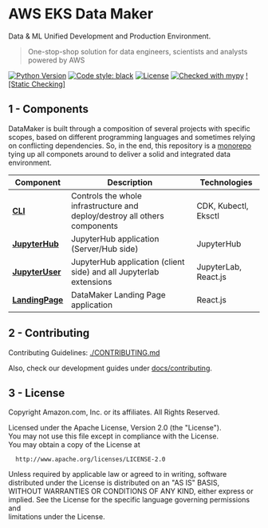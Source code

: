 # AWS EKS Data Maker

Data & ML Unified Development and Production Environment.

> One-stop-shop solution for data engineers, scientists and analysts powered by AWS

[![Python Version](https://img.shields.io/badge/python-3.6%20%7C%203.7%20%7C%203.8-brightgreen.svg)](https://github.com/awslabs/aws-eks-data-maker)
[![Code style: black](https://img.shields.io/badge/code%20style-black-000000.svg)](https://github.com/psf/black)
[![License](https://img.shields.io/badge/License-Apache%202.0-blue.svg)](https://opensource.org/licenses/Apache-2.0)
[![Checked with mypy](http://www.mypy-lang.org/static/mypy_badge.svg)](http://mypy-lang.org/)
[![Static Checking]](https://github.com/awslabs/aws-eks-data-maker/workflows/Static%20Checking/badge.svg)

## 1 - Components

DataMaker is built through a composition of several projects with specific scopes, based on different programming languages and sometimes relying on conflicting dependencies. So, in the end, this repository is a [monorepo](https://en.wikipedia.org/wiki/Monorepo) tying up all componets around to deliver a solid and integrated data environment.

| Component | Description | Technologies |
|-----------|-------------|--------------|
| [**CLI**](./cli/) | Controls the whole infrastructure and deploy/destroy all others components | CDK, Kubectl, Eksctl |
| [**JupyterHub**](./images/jupyter-hub/) | JupyterHub application (Server/Hub side)| JupyterHub |
| [**JupyterUser**](images/jupyter-user/) | JupyterHub application (client side) and all Jupyterlab extensions | JupyterLab, React.js |
| [**LandingPage**](images/landing-page/) | DataMaker Landing Page application | React.js |

## 2 - Contributing
Contributing Guidelines: [./CONTRIBUTING.md](././CONTRIBUTING.md)

Also, check our development guides under [docs/contributing](./docs/contributing/).

## 3 - License
Copyright Amazon.com, Inc. or its affiliates. All Rights Reserved.         
                                                                           
  Licensed under the Apache License, Version 2.0 (the "License").          
  You may not use this file except in compliance with the License.         
  You may obtain a copy of the License at                                  
                                                                        
      http://www.apache.org/licenses/LICENSE-2.0                           
                                                                           
  Unless required by applicable law or agreed to in writing, software      
  distributed under the License is distributed on an "AS IS" BASIS,        
  WITHOUT WARRANTIES OR CONDITIONS OF ANY KIND, either express or implied. 
  See the License for the specific language governing permissions and      
  limitations under the License.                                           
